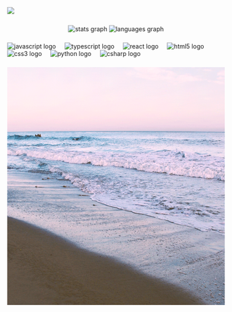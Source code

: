 <div align="left">
  <img height="50" src="https://camo.githubusercontent.com/ff4177d531154c6682c15e7b95ff929eaa0961826b3e317b4af5dad7539e3fce/68747470733a2f2f726561646d652d747970696e672d7376672e6865726f6b756170702e636f6d3f666f6e743d436f6d69634d6f6e6f2670617573653d313030302672616e646f6d3d66616c73652677696474683d343335266c696e65733d25334348656c6c6f436f646572732b253246253345"  />
</div>

###

<div align="center">
  <img src="https://github-readme-stats.vercel.app/api?username=hasnum-stack&hide_title=false&hide_rank=false&show_icons=true&include_all_commits=true&count_private=true&disable_animations=false&theme=dracula&locale=en&hide_border=false" height="150" alt="stats graph"  />
  <img src="https://github-readme-stats.vercel.app/api/top-langs?username=hasnum-stack&locale=en&hide_title=false&layout=compact&card_width=320&langs_count=5&theme=dracula&hide_border=false" height="150" alt="languages graph"  />
</div>

###

<div align="left">
  <img src="https://cdn.jsdelivr.net/gh/devicons/devicon/icons/javascript/javascript-original.svg" height="30" alt="javascript logo"  />
  <img width="12" />
  <img src="https://cdn.jsdelivr.net/gh/devicons/devicon/icons/typescript/typescript-original.svg" height="30" alt="typescript logo"  />
  <img width="12" />
  <img src="https://cdn.jsdelivr.net/gh/devicons/devicon/icons/react/react-original.svg" height="30" alt="react logo"  />
  <img width="12" />
  <img src="https://cdn.jsdelivr.net/gh/devicons/devicon/icons/html5/html5-original.svg" height="30" alt="html5 logo"  />
  <img width="12" />
  <img src="https://cdn.jsdelivr.net/gh/devicons/devicon/icons/css3/css3-original.svg" height="30" alt="css3 logo"  />
  <img width="12" />
  <img src="https://cdn.jsdelivr.net/gh/devicons/devicon/icons/python/python-original.svg" height="30" alt="python logo"  />
  <img width="12" />
  <img src="https://cdn.jsdelivr.net/gh/devicons/devicon/icons/csharp/csharp-original.svg" height="30" alt="csharp logo"  />
</div>

###

<img height="550" src="./assets/1703138455936.gif"  />
